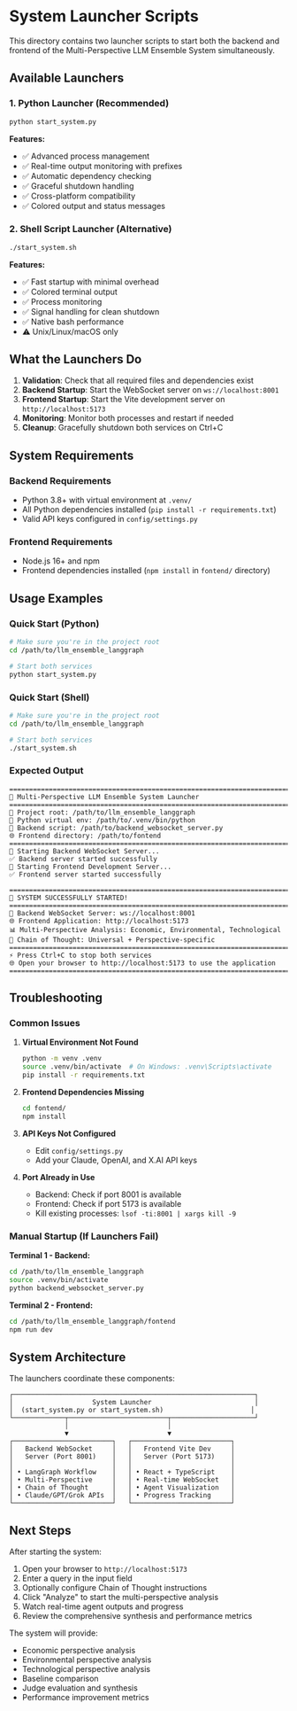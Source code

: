 # System Launcher Scripts

This directory contains two launcher scripts to start both the backend and frontend of the Multi-Perspective LLM Ensemble System simultaneously.

## Available Launchers

### 1. Python Launcher (Recommended)
```bash
python start_system.py
```
**Features:**
- ✅ Advanced process management
- ✅ Real-time output monitoring with prefixes
- ✅ Automatic dependency checking
- ✅ Graceful shutdown handling
- ✅ Cross-platform compatibility
- ✅ Colored output and status messages

### 2. Shell Script Launcher (Alternative)
```bash
./start_system.sh
```
**Features:**
- ✅ Fast startup with minimal overhead
- ✅ Colored terminal output
- ✅ Process monitoring
- ✅ Signal handling for clean shutdown
- ✅ Native bash performance
- ⚠️ Unix/Linux/macOS only

## What the Launchers Do

1. **Validation**: Check that all required files and dependencies exist
2. **Backend Startup**: Start the WebSocket server on `ws://localhost:8001`
3. **Frontend Startup**: Start the Vite development server on `http://localhost:5173`
4. **Monitoring**: Monitor both processes and restart if needed
5. **Cleanup**: Gracefully shutdown both services on Ctrl+C

## System Requirements

### Backend Requirements
- Python 3.8+ with virtual environment at `.venv/`
- All Python dependencies installed (`pip install -r requirements.txt`)
- Valid API keys configured in `config/settings.py`

### Frontend Requirements
- Node.js 16+ and npm
- Frontend dependencies installed (`npm install` in `fontend/` directory)

## Usage Examples

### Quick Start (Python)
```bash
# Make sure you're in the project root
cd /path/to/llm_ensemble_langgraph

# Start both services
python start_system.py
```

### Quick Start (Shell)
```bash
# Make sure you're in the project root
cd /path/to/llm_ensemble_langgraph

# Start both services
./start_system.sh
```

### Expected Output
```
================================================================================
🚀 Multi-Perspective LLM Ensemble System Launcher
================================================================================
📁 Project root: /path/to/llm_ensemble_langgraph
🐍 Python virtual env: /path/to/.venv/bin/python
🔧 Backend script: /path/to/backend_websocket_server.py
🌐 Frontend directory: /path/to/fontend
================================================================================
🚀 Starting Backend WebSocket Server...
✅ Backend server started successfully
🎨 Starting Frontend Development Server...
✅ Frontend server started successfully

================================================================================
🎉 SYSTEM SUCCESSFULLY STARTED!
================================================================================
🔧 Backend WebSocket Server: ws://localhost:8001
🌐 Frontend Application: http://localhost:5173
📊 Multi-Perspective Analysis: Economic, Environmental, Technological
🧠 Chain of Thought: Universal + Perspective-specific
================================================================================
⚡ Press Ctrl+C to stop both services
🌐 Open your browser to http://localhost:5173 to use the application
================================================================================
```

## Troubleshooting

### Common Issues

1. **Virtual Environment Not Found**
   ```bash
   python -m venv .venv
   source .venv/bin/activate  # On Windows: .venv\Scripts\activate
   pip install -r requirements.txt
   ```

2. **Frontend Dependencies Missing**
   ```bash
   cd fontend/
   npm install
   ```

3. **API Keys Not Configured**
   - Edit `config/settings.py`
   - Add your Claude, OpenAI, and X.AI API keys

4. **Port Already in Use**
   - Backend: Check if port 8001 is available
   - Frontend: Check if port 5173 is available
   - Kill existing processes: `lsof -ti:8001 | xargs kill -9`

### Manual Startup (If Launchers Fail)

**Terminal 1 - Backend:**
```bash
cd /path/to/llm_ensemble_langgraph
source .venv/bin/activate
python backend_websocket_server.py
```

**Terminal 2 - Frontend:**
```bash
cd /path/to/llm_ensemble_langgraph/fontend
npm run dev
```

## System Architecture

The launchers coordinate these components:

```
┌─────────────────────────────────────────────────────────────┐
│                    System Launcher                          │
│  (start_system.py or start_system.sh)                      │
└─────────────┬─────────────────────────┬─────────────────────┘
              │                         │
              ▼                         ▼
┌─────────────────────────┐   ┌─────────────────────────┐
│   Backend WebSocket     │   │   Frontend Vite Dev     │
│   Server (Port 8001)    │   │   Server (Port 5173)    │
│                         │   │                         │
│ • LangGraph Workflow    │   │ • React + TypeScript    │
│ • Multi-Perspective     │   │ • Real-time WebSocket   │
│ • Chain of Thought      │   │ • Agent Visualization   │
│ • Claude/GPT/Grok APIs  │   │ • Progress Tracking     │
└─────────────────────────┘   └─────────────────────────┘
```

## Next Steps

After starting the system:

1. Open your browser to `http://localhost:5173`
2. Enter a query in the input field
3. Optionally configure Chain of Thought instructions
4. Click "Analyze" to start the multi-perspective analysis
5. Watch real-time agent outputs and progress
6. Review the comprehensive synthesis and performance metrics

The system will provide:
- Economic perspective analysis
- Environmental perspective analysis  
- Technological perspective analysis
- Baseline comparison
- Judge evaluation and synthesis
- Performance improvement metrics
